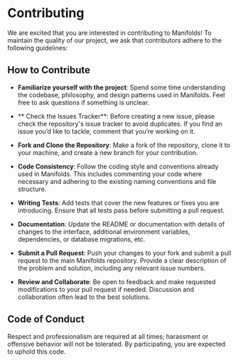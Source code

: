 # Contributing

We are excited that you are interested in contributing to Manifolds! To maintain the quality of our project, we ask that contributors adhere to the following guidelines:

## How to Contribute

- **Familiarize yourself with the project**:
  Spend some time understanding the codebase, philosophy, and design patterns used in Manifolds. Feel free to ask questions if something is unclear.

- ** Check the Issues Tracker**:
  Before creating a new issue, please check the repository's issue tracker to avoid duplicates. If you find an issue you’d like to tackle, comment that you’re working on it.

- **Fork and Clone the Repository**:
  Make a fork of the repository, clone it to your machine, and create a new branch for your contribution.

- **Code Consistency**:
  Follow the coding style and conventions already used in Manifolds. This includes commenting your code where necessary and adhering to the existing naming conventions and file structure.

- **Writing Tests**:
  Add tests that cover the new features or fixes you are introducing. Ensure that all tests pass before submitting a pull request.

- **Documentation**:
  Update the README or documentation with details of changes to the interface, additional environment variables, dependencies, or database migrations, etc.

- **Submit a Pull Request**:
  Push your changes to your fork and submit a pull request to the main Manifolds repository. Provide a clear description of the problem and solution, including any relevant issue numbers.

- **Review and Collaborate**:
  Be open to feedback and make requested modifications to your pull request if needed. Discussion and collaboration often lead to the best solutions.

## Code of Conduct

Respect and professionalism are required at all times; harassment or offensive behavior will not be tolerated. By participating, you are expected to uphold this code.
